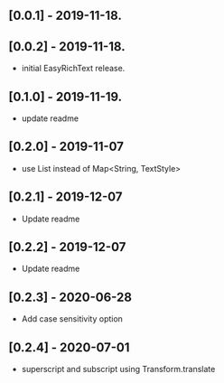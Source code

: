 ## [0.0.1] - 2019-11-18.
## [0.0.2] - 2019-11-18.
* initial EasyRichText release.

## [0.1.0] - 2019-11-19.
* update readme

## [0.2.0] - 2019-11-07
* use List<EasyRichTextPattern> instead of Map<String, TextStyle>

## [0.2.1] - 2019-12-07
* Update readme

## [0.2.2] - 2019-12-07
* Update readme

## [0.2.3] - 2020-06-28
* Add case sensitivity option

## [0.2.4] - 2020-07-01
* superscript and subscript using Transform.translate